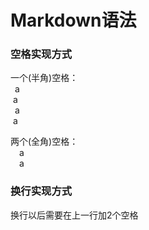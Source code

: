 # Markdown语法

### 空格实现方式
一个(半角)空格：  
&ensp;a  
&nbsp;a  
&#8194;a  
&#160;a  

两个(全角)空格：  
&emsp;a  
&#8195;a  

### 换行实现方式
换行以后需要在上一行加2个空格
